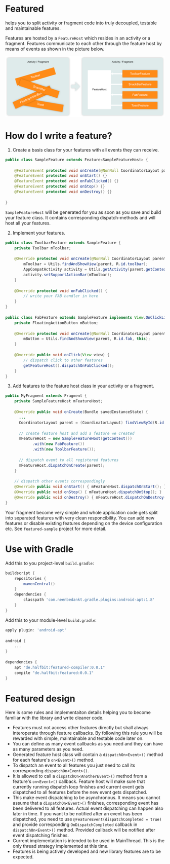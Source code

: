 # Featured
helps you to split activity or fragment code into truly decoupled, testable and maintainable features.

Features are hosted by a `FeatureHost` which resides in an activity or a fragment. Features communicate to each other through the feature host by means of events as shown in the picture below.

![diagram][1]

# How do I write a feature?

1) Create a basis class for your features with all events they can receive.

```java
public class SampleFeature extends Feature<SampleFeatureHost> {

    @FeatureEvent protected void onCreate(@NonNull CoordinatorLayout parent) {}
    @FeatureEvent protected void onStart() {}
    @FeatureEvent protected void onFabClicked() {}
    @FeatureEvent protected void onStop() {}
    @FeatureEvent protected void onDestroy() {}
    
}
```
`SampleFeatureHost` will be generated for you as soon as you save and build your feature class. It contains corresponding dispatch-methods and will host all your features.

2) Implement your features.

```java
public class ToolbarFeature extends SampleFeature {
    private Toolbar mToolbar;

    @Override protected void onCreate(@NonNull CoordinatorLayout parent) {
        mToolbar = Utils.findAndShowView(parent, R.id.toolbar);
        AppCompatActivity activity = Utils.getActivity(parent.getContext());
        activity.setSupportActionBar(mToolbar);
    }
    
    @Override protected void onFabClicked() {
        // write your FAB handler in here
    }
}

public class FabFeature extends SampleFeature implements View.OnClickListener {
    private FloatingActionButton mButton;

    @Override protected void onCreate(@NonNull CoordinatorLayout parent) {
        mButton = Utils.findAndShowView(parent, R.id.fab, this);
    }

    @Override public void onClick(View view) {
        // dispatch click to other features
        getFeatureHost().dispatchOnFabClicked();
    }
}
```

3) Add features to the feature host class in your activity or a fragment.

```java
public MyFragment extends Fragment {
    private SampleFeatureHost mFeatureHost;
    
    @Override public void onCreate(Bundle savedInstanceState) {
      ...
      CoordinatorLayout parent = (CoordinatorLayout) findViewById(R.id.coordinator);
      
      // create feature host and add a feature we created
      mFeatureHost = new SampleFeatureHost(getContext())
            .with(new FabFeature())
            .with(new ToolbarFeature());
            
      // dispatch event to all registered features
      mFeatureHost.dispatchOnCreate(parent);
    }
    
    // dispatch other events correspondingly
    @Override public void onStart() { mFeatureHost.dispatchOnStart(); }
    @Override public void onStop() { mFeatureHost.dispatchOnStop(); }
    @Override public void onDestroy() { mFeatureHost.dispatchOnDestroy(); }
}
```

Your fragment become very simple and whole application code gets split into separated features with very clean responcibility. You can add new features or disable existing features depending on the device configuration etc. See `featured-sample` project for more detail.

# Use with Gradle

Add this to you project-level `build.gradle`:

```groovy
buildscript {
    repositories {
        mavenCentral()
    }
    dependencies {
        classpath 'com.neenbedankt.gradle.plugins:android-apt:1.8'
    }
}
```

Add this to your module-level `build.gradle`:

```groovy
apply plugin: 'android-apt'

android {
    ...
}

dependencies {
    apt "de.halfbit:featured-compiler:0.0.1"
    compile "de.halfbit:featured:0.0.1"
}
```

# Featured design
Here is some rules and implementaiton details helping you to become familiar with the library and write cleaner code.
- Features must not access other features directly but shall always interoperate through feature callbacks. By following this rule you will be rewarded with simple, maintainable and testable code later on.
- You can define as many event callbacks as you need and they can have as many parameters as you need.
- Generated feature host class will contain a `dispatchOn<Event>()` method for each feature's `on<Event>()` method.
- To dispatch an event to all features you just need to call its corresponding `dispatchOn<Event>()`.
- It is allowed to call a `dispatchOn<AnotherEvent>()` method from a feature's `on<Event>()` callback. Feature host will make sure that currently running dispatch loop finishes and current event gets dispatched to all features before the new event gets dispatched.
- This make event dispatching to be asynchronous. It means you cannot assume that a `dispatchOn<Event>()` finishes, corresponding event has been delivered to all features. Actual event dispatching can happen also later in time. If you want to be notified after an event has been dispatched, you need to use `@FeatureEvent(dispatchCompleted = true)` and provide corresponding `OnDispatchCompleted` callback in `dispatchOn<Event>()` method. Provided callback will be notified after event dispatching finishes.
- Current implementation is intended to be used in MainThread. This is the only thread strategy implemented at this time.
- Features is being actively developed and new library features are to be expected.

[1]: web/diagram.png
